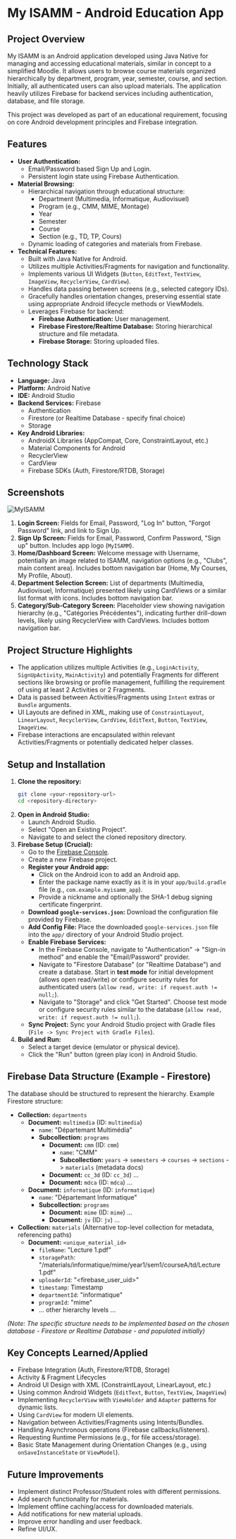 # My ISAMM - Android Education App

## Project Overview

My ISAMM is an Android application developed using Java Native for managing and accessing educational materials, similar in concept to a simplified Moodle. It allows users to browse course materials organized hierarchically by department, program, year, semester, course, and section. Initially, all authenticated users can also upload materials. The application heavily utilizes Firebase for backend services including authentication, database, and file storage.

This project was developed as part of an educational requirement, focusing on core Android development principles and Firebase integration.

## Features

*   **User Authentication:**
    *   Email/Password based Sign Up and Login.
    *   Persistent login state using Firebase Authentication.
*   **Material Browsing:**
    *   Hierarchical navigation through educational structure:
        *   Department (Multimedia, Informatique, Audiovisuel)
        *   Program (e.g., CMM, MIME, Montage)
        *   Year
        *   Semester
        *   Course
        *   Section (e.g., TD, TP, Cours)
    *   Dynamic loading of categories and materials from Firebase.
*   **Technical Features:**
    *   Built with Java Native for Android.
    *   Utilizes multiple Activities/Fragments for navigation and functionality.
    *   Implements various UI Widgets (`Button`, `EditText`, `TextView`, `ImageView`, `RecyclerView`, `CardView`).
    *   Handles data passing between screens (e.g., selected category IDs).
    *   Gracefully handles orientation changes, preserving essential state using appropriate Android lifecycle methods or ViewModels.
    *   Leverages Firebase for backend:
        *   **Firebase Authentication:** User management.
        *   **Firebase Firestore/Realtime Database:** Storing hierarchical structure and file metadata.
        *   **Firebase Storage:** Storing uploaded files.

## Technology Stack

*   **Language:** Java
*   **Platform:** Android Native
*   **IDE:** Android Studio
*   **Backend Services:** Firebase
    *   Authentication
    *   Firestore (or Realtime Database - specify final choice)
    *   Storage
*   **Key Android Libraries:**
    *   AndroidX Libraries (AppCompat, Core, ConstraintLayout, etc.)
    *   Material Components for Android
    *   RecyclerView
    *   CardView
    *   Firebase SDKs (Auth, Firestore/RTDB, Storage)

## Screenshots
![MyISAMM](https://github.com/user-attachments/assets/cf0d0f2e-b637-4fa9-beaa-59647ec05bff)

1.  **Login Screen:** Fields for Email, Password, "Log In" button, "Forgot Password" link, and link to Sign Up.
2.  **Sign Up Screen:** Fields for Email, Password, Confirm Password, "Sign up" button. Includes app logo (`MyISAMM`).
3.  **Home/Dashboard Screen:** Welcome message with Username, potentially an image related to ISAMM, navigation options (e.g., "Clubs", main content area). Includes bottom navigation bar (Home, My Courses, My Profile, About).
4.  **Department Selection Screen:** List of departments (Multimedia, Audiovisuel, Informatique) presented likely using CardViews or a similar list format with icons. Includes bottom navigation bar.
5.  **Category/Sub-Category Screen:** Placeholder view showing navigation hierarchy (e.g., "Catégories Précédentes"), indicating further drill-down levels, likely using RecyclerView with CardViews. Includes bottom navigation bar.

## Project Structure Highlights

*   The application utilizes multiple Activities (e.g., `LoginActivity`, `SignUpActivity`, `MainActivity`) and potentially Fragments for different sections like browsing or profile management, fulfilling the requirement of using at least 2 Activities or 2 Fragments.
*   Data is passed between Activities/Fragments using `Intent` extras or `Bundle` arguments.
*   UI Layouts are defined in XML, making use of `ConstraintLayout`, `LinearLayout`, `RecyclerView`, `CardView`, `EditText`, `Button`, `TextView`, `ImageView`.
*   Firebase interactions are encapsulated within relevant Activities/Fragments or potentially dedicated helper classes.

## Setup and Installation

1.  **Clone the repository:**
    ```bash
    git clone <your-repository-url>
    cd <repository-directory>
    ```
2.  **Open in Android Studio:**
    *   Launch Android Studio.
    *   Select "Open an Existing Project".
    *   Navigate to and select the cloned repository directory.
3.  **Firebase Setup (Crucial):**
    *   Go to the [Firebase Console](https://console.firebase.google.com/).
    *   Create a new Firebase project.
    *   **Register your Android app:**
        *   Click on the Android icon to add an Android app.
        *   Enter the package name exactly as it is in your `app/build.gradle` file (e.g., `com.example.myisamm_app`).
        *   Provide a nickname and optionally the SHA-1 debug signing certificate fingerprint.
    *   **Download `google-services.json`:** Download the configuration file provided by Firebase.
    *   **Add Config File:** Place the downloaded `google-services.json` file into the `app/` directory of your Android Studio project.
    *   **Enable Firebase Services:**
        *   In the Firebase Console, navigate to "Authentication" -> "Sign-in method" and enable the "Email/Password" provider.
        *   Navigate to "Firestore Database" (or "Realtime Database") and create a database. Start in **test mode** for initial development (allows open read/write) or configure security rules for authenticated users (`allow read, write: if request.auth != null;`).
        *   Navigate to "Storage" and click "Get Started". Choose test mode or configure security rules similar to the database (`allow read, write: if request.auth != null;`).
    *   **Sync Project:** Sync your Android Studio project with Gradle files (`File -> Sync Project with Gradle Files`).
4.  **Build and Run:**
    *   Select a target device (emulator or physical device).
    *   Click the "Run" button (green play icon) in Android Studio.

## Firebase Data Structure (Example - Firestore)

The database should be structured to represent the hierarchy. Example Firestore structure:

*   **Collection:** `departments`
    *   **Document:** `multimedia` (ID: `multimedia`)
        *   `name`: "Départemant Multimédia"
        *   **Subcollection:** `programs`
            *   **Document:** `cmm` (ID: `cmm`)
                *   `name`: "CMM"
                *   **Subcollection:** `years` -> `semesters` -> `courses` -> `sections` -> `materials` (metadata docs)
            *   **Document:** `cc_3d` (ID: `cc_3d`) ...
            *   **Document:** `mdca` (ID: `mdca`) ...
    *   **Document:** `informatique` (ID: `informatique`)
        *   `name`: "Départemant Informatique"
        *   **Subcollection:** `programs`
            *   **Document:** `mime` (ID: `mime`) ...
            *   **Document:** `jv` (ID: `jv`) ...
*   **Collection:** `materials` (Alternative top-level collection for metadata, referencing paths)
    *   **Document:** `<unique_material_id>`
        *   `fileName`: "Lecture 1.pdf"
        *   `storagePath`: "/materials/informatique/mime/year1/sem1/courseA/td/Lecture 1.pdf"
        *   `uploaderId`: "<firebase_user_uid>"
        *   `timestamp`: Timestamp
        *   `departmentId`: "informatique"
        *   `programId`: "mime"
        *   ... other hierarchy levels ...

*(Note: The specific structure needs to be implemented based on the chosen database - Firestore or Realtime Database - and populated initially)*

## Key Concepts Learned/Applied

*   Firebase Integration (Auth, Firestore/RTDB, Storage)
*   Activity & Fragment Lifecycles
*   Android UI Design with XML (ConstraintLayout, LinearLayout, etc.)
*   Using common Android Widgets (`EditText`, `Button`, `TextView`, `ImageView`)
*   Implementing `RecyclerView` with `ViewHolder` and `Adapter` patterns for dynamic lists.
*   Using `CardView` for modern UI elements.
*   Navigation between Activities/Fragments using Intents/Bundles.
*   Handling Asynchronous operations (Firebase callbacks/listeners).
*   Requesting Runtime Permissions (e.g., for file access/storage).
*   Basic State Management during Orientation Changes (e.g., using `onSaveInstanceState` or `ViewModel`).

## Future Improvements

*   Implement distinct Professor/Student roles with different permissions.
*   Add search functionality for materials.
*   Implement offline caching/access for downloaded materials.
*   Add notifications for new material uploads.
*   Improve error handling and user feedback.
*   Refine UI/UX.
